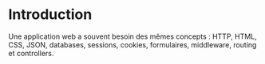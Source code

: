# Introduction

Une application web a souvent besoin des mêmes concepts :
HTTP, HTML, CSS, JSON, databases, sessions, cookies, formulaires, middleware, routing et controllers.
